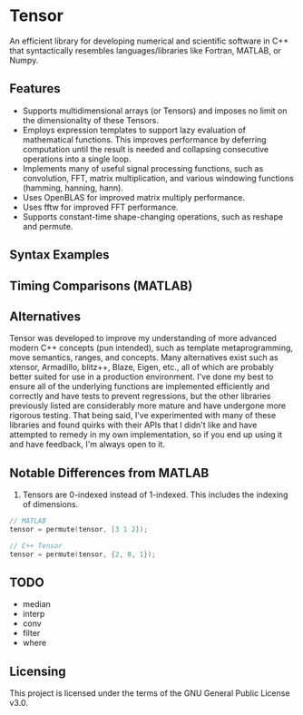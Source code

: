 # Tensor

An efficient library for developing numerical and scientific software in C++
that syntactically resembles languages/libraries like Fortran, MATLAB, or Numpy.

## Features

* Supports multidimensional arrays (or Tensors) and imposes no limit on the
dimensionality of these Tensors.
* Employs expression templates to support lazy evaluation of mathematical
functions. This improves performance by deferring computation until the result
is needed and collapsing consecutive operations into a single loop.
* Implements many of useful signal processing functions, such as convolution,
FFT, matrix multiplication, and various windowing functions (hamming, hanning,
hann).
* Uses OpenBLAS for improved matrix multiply performance.
* Uses fftw for improved FFT performance.
* Supports constant-time shape-changing operations, such as reshape and
permute.

## Syntax Examples

## Timing Comparisons (MATLAB)

## Alternatives

Tensor was developed to improve my understanding of more advanced modern C++
concepts (pun intended), such as template metaprogramming, move semantics,
ranges, and concepts.  Many alternatives exist such as xtensor, Armadillo, 
blitz++, Blaze, Eigen, etc., all of which are probably better suited for use in 
a production environment.  I've done my best to ensure all of the underlying 
functions are implemented efficiently and correctly and have tests to prevent 
regressions, but the other libraries previously listed are considerably more 
mature and have undergone more rigorous testing. That being said, I've 
experimented with many of these libraries and found quirks with their APIs that 
I didn't like and have attempted to remedy in my own implementation, so if you
end up using it and have feedback, I'm always open to it.

## Notable Differences from MATLAB

1. Tensors are 0-indexed instead of 1-indexed. This includes the indexing of
dimensions.

``` C++
// MATLAB
tensor = permute(tensor, [3 1 2]);

// C++ Tensor
tensor = permute(tensor, {2, 0, 1});
```

## TODO

* median
* interp
* conv
* filter
* where

## Licensing

This project is licensed under the terms of the GNU General Public License v3.0.
